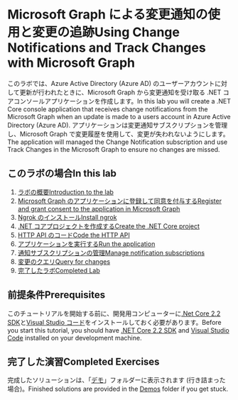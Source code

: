 # <a name="using-change-notifications-and-track-changes-with-microsoft-graph"></a><span data-ttu-id="16e43-101">Microsoft Graph による変更通知の使用と変更の追跡</span><span class="sxs-lookup"><span data-stu-id="16e43-101">Using Change Notifications and Track Changes with Microsoft Graph</span></span>

<span data-ttu-id="16e43-102">このラボでは、Azure Active Directory (Azure AD) のユーザーアカウントに対して更新が行われたときに、Microsoft Graph から変更通知を受け取る .NET コアコンソールアプリケーションを作成します。</span><span class="sxs-lookup"><span data-stu-id="16e43-102">In this lab you will create a .NET Core console application that receives change notifications from the Microsoft Graph when an update is made to a users account in Azure Active Directory (Azure AD).</span></span> <span data-ttu-id="16e43-103">アプリケーションは変更通知サブスクリプションを管理し、Microsoft Graph で変更履歴を使用して、変更が失われないようにします。</span><span class="sxs-lookup"><span data-stu-id="16e43-103">The application will managed the Change Notification subscription and use Track Changes in the Microsoft Graph to ensure no changes are missed.</span></span>

## <a name="in-this-lab"></a><span data-ttu-id="16e43-104">このラボの場合</span><span class="sxs-lookup"><span data-stu-id="16e43-104">In this lab</span></span>

1. [<span data-ttu-id="16e43-105">ラボの概要</span><span class="sxs-lookup"><span data-stu-id="16e43-105">Introduction to the lab</span></span>](./tutorial/01_intro.md)
1. [<span data-ttu-id="16e43-106">Microsoft Graph のアプリケーションに登録して同意を付与する</span><span class="sxs-lookup"><span data-stu-id="16e43-106">Register and grant consent to the application in Microsoft Graph</span></span>](./tutorial/02_create-app.md)
1. [<span data-ttu-id="16e43-107">Ngrok のインストール</span><span class="sxs-lookup"><span data-stu-id="16e43-107">Install ngrok</span></span>](./tutorial/03_ngrok.md)
1. [<span data-ttu-id="16e43-108">.NET コアプロジェクトを作成する</span><span class="sxs-lookup"><span data-stu-id="16e43-108">Create the .NET Core project</span></span>](./tutorial/04_create-project.md)
1. [<span data-ttu-id="16e43-109">HTTP API のコード</span><span class="sxs-lookup"><span data-stu-id="16e43-109">Code the HTTP API</span></span>](./tutorial/05_add-code.md)
1. [<span data-ttu-id="16e43-110">アプリケーションを実行する</span><span class="sxs-lookup"><span data-stu-id="16e43-110">Run the application</span></span>](./tutorial/06_run.md)
1. [<span data-ttu-id="16e43-111">通知サブスクリプションの管理</span><span class="sxs-lookup"><span data-stu-id="16e43-111">Manage notification subscriptions</span></span>](./tutorial/07_subbscription-management.md)
1. [<span data-ttu-id="16e43-112">変更のクエリ</span><span class="sxs-lookup"><span data-stu-id="16e43-112">Query for changes</span></span>](./tutorial/08_deltaquery.md)
1. [<span data-ttu-id="16e43-113">完了したラボ</span><span class="sxs-lookup"><span data-stu-id="16e43-113">Completed Lab</span></span>](./tutorial/09_completed.md)

## <a name="prerequisites"></a><span data-ttu-id="16e43-114">前提条件</span><span class="sxs-lookup"><span data-stu-id="16e43-114">Prerequisites</span></span>

<span data-ttu-id="16e43-115">このチュートリアルを開始する前に、開発用コンピューターに[.Net Core 2.2 SDK](https://dotnet.microsoft.com/download)と[Visual Studio コード](https://code.visualstudio.com/)をインストールしておく必要があります。</span><span class="sxs-lookup"><span data-stu-id="16e43-115">Before you start this tutorial, you should have [.NET Core 2.2 SDK](https://dotnet.microsoft.com/download) and [Visual Studio Code](https://code.visualstudio.com/) installed on your development machine.</span></span> 

## <a name="completed-exercises"></a><span data-ttu-id="16e43-116">完了した演習</span><span class="sxs-lookup"><span data-stu-id="16e43-116">Completed Exercises</span></span>

<span data-ttu-id="16e43-117">完成したソリューションは、「[デモ](./Demos)」フォルダーに表示されます (行き詰まった場合)。</span><span class="sxs-lookup"><span data-stu-id="16e43-117">Finished solutions are provided in the [Demos](./Demos) folder if you get stuck.</span></span>
